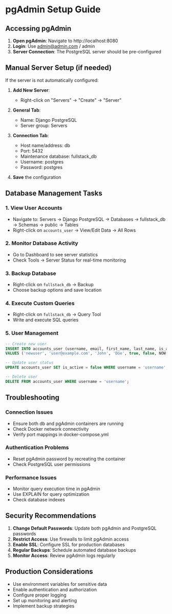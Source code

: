 # pgAdmin Setup Guide

## Accessing pgAdmin

1. **Open pgAdmin**: Navigate to http://localhost:8080
2. **Login**: Use admin@admin.com / admin
3. **Server Connection**: The PostgreSQL server should be pre-configured

## Manual Server Setup (if needed)

If the server is not automatically configured:

1. **Add New Server**:
   - Right-click on "Servers" → "Create" → "Server"

2. **General Tab**:
   - Name: Django PostgreSQL
   - Server group: Servers

3. **Connection Tab**:
   - Host name/address: db
   - Port: 5432
   - Maintenance database: fullstack_db
   - Username: postgres
   - Password: postgres

4. **Save** the configuration

## Database Management Tasks

### 1. View User Accounts
- Navigate to: Servers → Django PostgreSQL → Databases → fullstack_db → Schemas → public → Tables
- Right-click on `accounts_user` → View/Edit Data → All Rows

### 2. Monitor Database Activity
- Go to Dashboard to see server statistics
- Check Tools → Server Status for real-time monitoring

### 3. Backup Database
- Right-click on `fullstack_db` → Backup
- Choose backup options and save location

### 4. Execute Custom Queries
- Right-click on `fullstack_db` → Query Tool
- Write and execute SQL queries

### 5. User Management
```sql
-- Create new user
INSERT INTO accounts_user (username, email, first_name, last_name, is_active, is_staff, date_joined)
VALUES ('newuser', 'user@example.com', 'John', 'Doe', true, false, NOW());

-- Update user status
UPDATE accounts_user SET is_active = false WHERE username = 'username';

-- Delete user
DELETE FROM accounts_user WHERE username = 'username';
```

## Troubleshooting

### Connection Issues
- Ensure both db and pgAdmin containers are running
- Check Docker network connectivity
- Verify port mappings in docker-compose.yml

### Authentication Problems
- Reset pgAdmin password by recreating the container
- Check PostgreSQL user permissions

### Performance Issues
- Monitor query execution time in pgAdmin
- Use EXPLAIN for query optimization
- Check database indexes

## Security Recommendations

1. **Change Default Passwords**: Update both pgAdmin and PostgreSQL passwords
2. **Restrict Access**: Use firewalls to limit pgAdmin access
3. **Enable SSL**: Configure SSL for production databases
4. **Regular Backups**: Schedule automated database backups
5. **Monitor Access**: Review pgAdmin logs regularly

## Production Considerations

- Use environment variables for sensitive data
- Enable authentication and authorization
- Configure proper logging
- Set up monitoring and alerting
- Implement backup strategies
